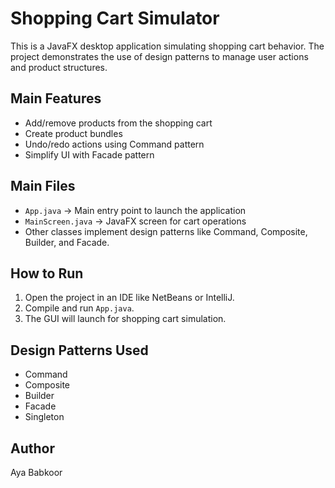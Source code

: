 # Shopping Cart Simulator

This is a JavaFX desktop application simulating shopping cart behavior. The project demonstrates the use of design patterns to manage user actions and product structures.

## Main Features
- Add/remove products from the shopping cart
- Create product bundles
- Undo/redo actions using Command pattern
- Simplify UI with Facade pattern

## Main Files
- `App.java` → Main entry point to launch the application
- `MainScreen.java` → JavaFX screen for cart operations
- Other classes implement design patterns like Command, Composite, Builder, and Facade.

## How to Run
1. Open the project in an IDE like NetBeans or IntelliJ.
2. Compile and run `App.java`.
3. The GUI will launch for shopping cart simulation.

## Design Patterns Used
- Command
- Composite
- Builder
- Facade
- Singleton

## Author
Aya Babkoor

